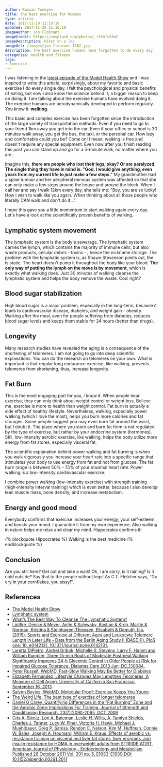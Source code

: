 ```yaml
---
author: Razvan Tomegea
title: The best exercise for humans
type: article
date: 2017-11-29 11:10:19
updated: 2017-11-29 11:10:19
imageAuthor: Jon Flobrant
imageCredit: https://unsplash.com/photos/_r19nfvS3wY
imageDescription: Hiker on a log
imageUrl: /images/jon-flobrant-1362.jpg
description: The best exercise humans have forgotten to do every day
categories: Health and fitness
tags:
- Exercise
---
```

I was listening to the [latest episode of the Model Health Show](http://theshawnstevensonmodel.com/benefits-of-walking/) and I was inspired to write this article, surprisingly, about my favorite and basic exercise I do every single day. I felt the psychological and physical benefits of eating, but now I also know the science behind it; a bigger reason to keep on doing it. I am talking about the exercise humans have evolved doing it. The exercise humans are aerodynamically developed to perform regularly. <!-- more -->You know it: **walking**.

This basic and complex exercise has been forgotten since the introduction of the large variety of transportation methods. Even if you need to go to your friend 1km away you get into the car. Even if your office or school is 30 minutes walk away, you get the bus, the taxi, or the personal car. How lazy and comfortable could you be? Come on! I mean, walking is free and doesn't require any special equipment. Even now after you finish reading this post you can stand up and go for a 5-minute walk, no matter where you are.

Imagine this, **there are people who lost their legs, okay? Or are paralyzed. The single thing they have in mind is: "God, I would give anything, even years from my current life to just make a few steps."** My grandmother had a spine tumour and her peripheral nervous system was affected so that she can only make a few steps around the house and around the block. When I call her and say I walk 12km every day, she tells me: "Boy, you are so lucky! How I wish to walk like you again. When thinking about all those people who literally CAN walk and don't do it...".

I hope this gave you a little momentum to start walking again every day. Let's have a look at the scientifically proven benefits of walking.

## Lymphatic system movement

The lymphatic system is the body's sewerage. The lymphatic system carries the lymph, which contains the majority of immune cells, but also waste products, cellular debris - toxins - , hence the nickname storage. The problem with the lymphatic system is, as Shawn Stevenson points out, the is static. The heart doesn't pump it throughout the body like your blood. **The only way of putting the lymph on the move is by movement**, which is exactly what walking does. Just 30 minutes of walking cleanse the lymphatic system and helps the body remove the waste. Cool right?

## Blood sugar stabilization

High blood sugar is a major problem, especially in the long-term, because it leads to cardiovascular disease, diabetes, and weight gain - obesity. Walking after the meal, even for people suffering from diabetes, reduces blood sugar levels and keeps them stable for 24 hours (better than drugs).

## Longevity

Many research studies have revealed the aging is a consequence of the shortening of telomeres. I am not going to go into deep scientific explanations. You can do the research on telomeres on your own. What is important is that regular long endurance exercise, like walking, prevents telomeres from shortening, thus, increase longevity.

## Fat Burn

This is the most engaging part for you, I know it. When people hear exercise, they can only think about weight control or weight loss. Believe me, exercise is more to health than weight control. Fat burn is actually a side effect of healthy lifestyle. Nevertheless, walking, especially power walking (which I love the most), helps you burn more calories and fat storages. Some people suggest you may even burn fat around the waist, but I doubt it. The place where you store and burn fat from is not regulated by the type of exercise, but rather by your endocrine system (hormones). Still, low-intensity aerobic exercise, like walking, helps the body utilize more energy from fat stores, especially visceral fat.

The scientific explanation behind power walking and fat burning is when you walk vigorously you increase your heart rate into a specific range that stimulates your body to use energy from fat and not from glucose. The fat burn range is between 50% - 75% of your maximal heart rate. Power walking is a low-intensity cardiovascular exercise.

I combine power walking (low-intensity exercise) with strength training (high-intensity interval training) which is even better, because I also develop lean muscle mass, bone density, and increase metabolism.

## Energy and good mood

Everybody confirms that exercise increases your energy, your self-esteem, and boosts your mood. I guarantee it from my own experience. Also walking in nature helps me relax and clear my mind. Hippocrates confirms it!

{% blockquote Hippocrates %}
Walking is the best medicine
{% endblockquote %}

## Conclusion

Are you still here? Get out and take a walk! Oh, I am sorry, is it raining? Is it cold outside? Say that to the people without legs! As C.T. Fletcher says, "Go cry in your cornflakes, you sissy!".

## References
- [The Model Health Show](http://theshawnstevensonmodel.com/benefits-of-walking/)
- [Lymphatic system](https://en.wikipedia.org/wiki/Lymphatic_system)
- [What’s The Best Way To Cleanse The Lymphatic System?](http://thehealthcoach1.com/?p=187)
- [Lüdtke, Denise & Meyer, Antje & Salewsky, Bastian & Kroh, Martin & Norman, Kristina & Steinhagen-Thiessen, Elisabeth & Demuth, Ilja. (2015). Sports and Exercise at Different Ages and Leukocyte Telomere Length in Later Life - Data from the Berlin Aging Study II (BASE-II). PloS one. 10. e0142131. 10.1371/journal.pone.0142131.](https://www.researchgate.net/publication/285584898_Sports_and_Exercise_at_Different_Ages_and_Leukocyte_Telomere_Length_in_Later_Life_-_Data_from_the_Berlin_Aging_Study_II_BASE-II)
- [Loretta DiPietro, Andrei Gribok, Michelle S. Stevens, Larry F. Hamm and William Rumpler, Three 15-min Bouts of Moderate Postmeal Walking Significantly Improves 24-h Glycemic Control in Older People at Risk for Impaired Glucose Tolerance, Diabetes Care 2013 Jun; DC_130084.](http://care.diabetesjournals.org/content/36/10/3262)
- [Peter Russell, WebMD, Fast-Slow Walking May Be Better for Diabetes](https://www.webmd.com/diabetes/news/20140805/fast-slow-walking-diabetes)
- [Elizabeth Fernandez, Lifestyle Changes May Lengthen Telomeres, A Measure of Cell Aging, University of California San Francisco, September 16, 2013](https://www.ucsf.edu/news/2013/09/108886/lifestyle-changes-may-lengthen-telomeres-measure-cell-aging)
- [Salynn Boyles, WebMD, Molecular Proof: Exercise Keeps You Young](https://www.webmd.com/fitness-exercise/news/20091201/molecular-proof-exercise-keeps-you-young)
- [The Weird Life, The best type of exercise of longer telomeres](http://theweirdlife.com/exercise-longer-telomeres/)
- [Daniel G Carey, Quantifying Differences in the “Fat Burning” Zone and the Aerobic Zone: Implications For Training, Journal of Strength and Conditioning Research. 23(7):2090-2095, OCT 2009](https://insights.ovid.com/pubmed?pmid=19855335)
- [Cris A. Slentz, Lori A. Bateman, Leslie H. Willis, A. Tamlyn Shields, Charles J. Tanner, Lucy W. Piner, Victoria H. Hawk, Michael J. Muehlbauer, Greg P. Samsa, Rendon C. Nelson, Kim M. Huffman, Connie W. Bales, Joseph A. Houmard, William E. Kraus, Effects of aerobic vs. resistance training on visceral and liver fat stores, liver enzymes, and insulin resistance by HOMA in overweight adults from STRRIDE AT/RT, American Journal of Physiology - Endocrinology and Metabolism Published 26 October 2011 Vol. 301 no. 5, E1033-E1039 DOI: 10.1152/ajpendo.00291.2011](http://ajpendo.physiology.org/content/301/5/E1033)
